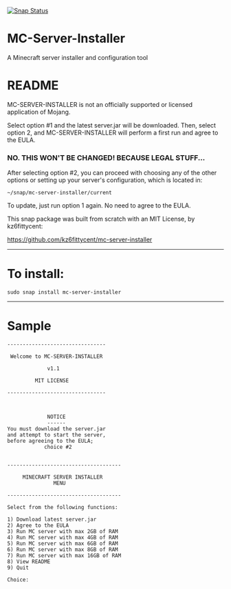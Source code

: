 [![Snap Status](https://build.snapcraft.io/badge/kz6fittycent/mc-server-installer.svg)](https://build.snapcraft.io/user/kz6fittycent/mc-server-installer)


# MC-Server-Installer
A Minecraft server installer and configuration tool

# README

MC-SERVER-INSTALLER is not an officially supported or licensed application of Mojang.

Select option #1 and the latest server.jar will be downloaded. Then, select option 2,
and MC-SERVER-INSTALLER will perform a first run and agree to the EULA.

### NO. THIS WON'T BE CHANGED! BECAUSE LEGAL STUFF...

After selecting option #2, you can proceed with choosing any of the other options or
setting up your server's configuration, which is located in:

 ```
 ~/snap/mc-server-installer/current
 ```
To update, just run option 1 again. No need to agree to the EULA. 


This snap package was built from scratch with an MIT License, by kz6fittycent:
 
https://github.com/kz6fittycent/mc-server-installer
 
------------------------------------------------------------------

# To install:
`sudo snap install mc-server-installer`

-------------------------------------------------------------------

# Sample

```
--------------------------------

 Welcome to MC-SERVER-INSTALLER

             v1.1

         MIT LICENSE

--------------------------------



             NOTICE
             ------
You must download the server.jar
and attempt to start the server,
before agreeing to the EULA;
            choice #2


-------------------------------------

     MINECRAFT SERVER INSTALLER
               MENU              

-------------------------------------

Select from the following functions: 

1) Download latest server.jar
2) Agree to the EULA
3) Run MC server with max 2GB of RAM
4) Run MC server with max 4GB of RAM
5) Run MC server with max 6GB of RAM
6) Run MC server with max 8GB of RAM
7) Run MC server with max 16GB of RAM
8) View README
9) Quit

Choice: 
```

